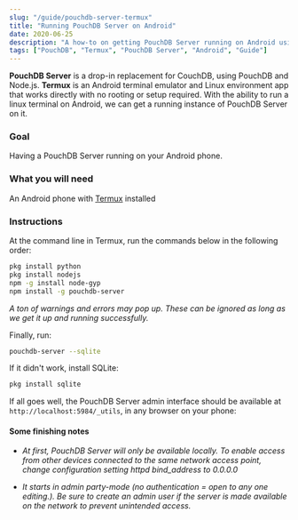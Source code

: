 ```yaml
---
slug: "/guide/pouchdb-server-termux"
title: "Running PouchDB Server on Android"
date: 2020-06-25
description: "A how-to on getting PouchDB Server running on Android using Termux"
tags: ["PouchDB", "Termux", "PouchDB Server", "Android", "Guide"]
---
```


**PouchDB Server** is a drop-in replacement for CouchDB, using PouchDB and Node.js. **Termux** is an Android terminal emulator and Linux environment app that works directly with no rooting or setup required.
With the ability to run a linux terminal on Android, we can get a running instance of PouchDB Server on it.

### Goal

Having a PouchDB Server running on your Android phone.

### What you will need
An Android phone with [Termux](https://play.google.com/store/apps/details?id=com.termux&amp;hl=en_US) installed

### Instructions

At the command line in Termux, run the commands below in the following order:

```bash
pkg install python
pkg install nodejs
npm -g install node-gyp
npm install -g pouchdb-server
```

*A ton of warnings and errors may pop up. These can be ignored as long as we get it up and running successfully.*

Finally, run:
```bash
pouchdb-server --sqlite
```

If it didn't work, install SQLite:
```bash
pkg install sqlite
```

If all goes well, the PouchDB Server admin interface should be available at <code>http://localhost:5984/_utils</code>, in any browser on your phone:

#### Some finishing notes
* *At first, PouchDB Server will only be available locally. To enable access from other devices connected to the same network access point, change configuration setting httpd bind_address to 0.0.0.0*

* *It starts in admin party-mode (no authentication = open to any one editing.). Be sure to create an admin user if the server is made available on the network to prevent unintended access.*
